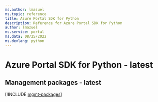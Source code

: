 ```yaml
---
ms.author: lmazuel
ms.topic: reference
title: Azure Portal SDK for Python
description: Reference for Azure Portal SDK for Python
author: lmazuel
ms.service: portal
ms.data: 08/25/2022
ms.devlang: python
---
```

# Azure Portal SDK for Python - latest

## Management packages - latest
[!INCLUDE [mgmt-packages](portal-mgmt-index.md)]